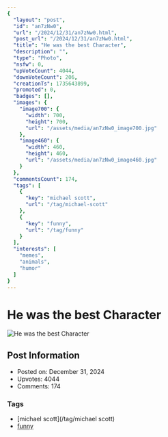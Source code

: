 ```yaml
---
{
  "layout": "post",
  "id": "an7zNw0",
  "url": "/2024/12/31/an7zNw0.html",
  "post_url": "/2024/12/31/an7zNw0.html",
  "title": "He was the best Character",
  "description": "",
  "type": "Photo",
  "nsfw": 0,
  "upVoteCount": 4044,
  "downVoteCount": 206,
  "creationTs": 1735643899,
  "promoted": 0,
  "badges": [],
  "images": {
    "image700": {
      "width": 700,
      "height": 700,
      "url": "/assets/media/an7zNw0_image700.jpg"
    },
    "image460": {
      "width": 460,
      "height": 460,
      "url": "/assets/media/an7zNw0_image460.jpg"
    }
  },
  "commentsCount": 174,
  "tags": [
    {
      "key": "michael scott",
      "url": "/tag/michael-scott"
    },
    {
      "key": "funny",
      "url": "/tag/funny"
    }
  ],
  "interests": [
    "memes",
    "animals",
    "humor"
  ]
}
---
```


# He was the best Character

![He was the best Character](/assets/media/an7zNw0_image700.jpg)

## Post Information

- Posted on: December 31, 2024
- Upvotes: 4044
- Comments: 174

### Tags

- [michael scott](/tag/michael scott)
- [funny](/tag/funny)
